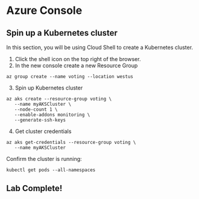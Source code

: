 # Azure Console
## Spin up a Kubernetes cluster
In this section, you will be using Cloud Shell to create a Kubernetes cluster.
1. Click the shell icon on the top right of the browser.
2. In the new console create a new Resource Group

```console
az group create --name voting --location westus
```

3. Spin up Kubernetes cluster
```console
az aks create --resource-group voting \
   --name myAKSCluster \
   --node-count 1 \
   --enable-addons monitoring \
   --generate-ssh-keys
```

4. Get cluster credentials
```console
az aks get-credentials --resource-group voting \
   --name myAKSCluster
```

Confirm the cluster is running:
```console
kubectl get pods --all-namespaces
```

## Lab Complete!

